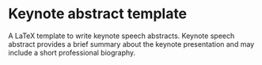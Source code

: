 # Keynote abstract template

A LaTeX template to write keynote speech abstracts.
Keynote speech abstract provides a brief summary about the keynote presentation and  may include a short professional biography.